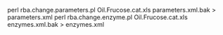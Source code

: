 perl rba.change.parameters.pl Oil.Frucose.cat.xls  parameters.xml.bak > parameters.xml
perl rba.change.enzyme.pl Oil.Frucose.cat.xls  enzymes.xml.bak  > enzymes.xml
